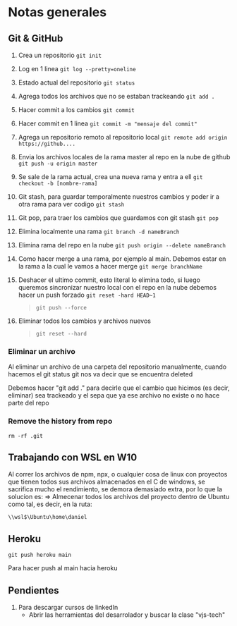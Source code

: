 # Notas generales

## Git & GitHub

1. Crea un repositorio `git init`
2. Log en 1 linea `git log --pretty=oneline`
3. Estado actual del repositorio `git status`
4. Agrega todos los archivos que no se estaban trackeando `git add .`
5. Hacer commit a los cambios `git commit`
6. Hacer commit en 1 linea `git commit -m "mensaje del commit"`
7. Agrega un repositorio remoto al repositorio local `git remote add origin https://github....`
8. Envia los archivos locales de la rama master al repo en la nube de github `git push -u origin master`
9. Se sale de la rama actual, crea una nueva rama y entra a ell `git checkout -b [nombre-rama]`
10. Git stash, para guardar temporalmente nuestros cambios y poder ir a otra rama para ver codigo `git stash`
11. Git pop, para traer los cambios que guardamos con git stash `git pop`
12. Elimina localmente una rama `git branch -d nameBranch`
13. Elimina rama del repo en la nube `git push origin --delete nameBranch`
14. Como hacer merge a una rama, por ejemplo al main. Debemos estar en la rama a la cual le vamos a hacer merge `git merge branchName`
15. Deshacer el ultimo commit, esto literal lo elimina todo, si luego queremos sincronizar nuestro local con el repo en la nube debemos hacer un push forzado `git reset -hard HEAD~1`

    > `git push --force`

16. Eliminar todos los cambios y archivos nuevos

    > `git reset --hard`

### Eliminar un archivo

Al eliminar un archivo de una carpeta del repositorio manualmente, cuando hacemos el git status git nos va decir que se encuentra deleted

Debemos hacer "git add ." para decirle que el cambio que hicimos (es decir, eliminar) sea trackeado y el sepa que ya ese archivo no existe o no hace parte del repo

### Remove the history from repo

`rm -rf .git`

## Trabajando con WSL en W10

Al correr los archivos de npm, npx, o cualquier cosa de linux con proyectos que tienen todos sus archivos almacenados en el C de windows, se sacrifica mucho el rendimiento, se demora demasiado extra, por lo que la solucion es:
=> Almecenar todos los archivos del proyecto dentro de Ubuntu como tal, es decir, en la ruta:

`\\wsl$\Ubuntu\home\daniel`

## Heroku

`git push heroku main`

Para hacer push al main hacia heroku

## Pendientes

1. Para descargar cursos de linkedIn
   - Abrir las herramientas del desarrolador y buscar la clase "vjs-tech"
